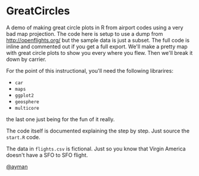 GreatCircles
============

A demo of making great circle plots in R from airport codes using a
very bad map projection.  The code here is setup to use a dump from
http://openflights.org/ but the sample data is just a subset.  The
full code is inline and commented out if you get a full export. We'll
make a pretty map with great circle plots to show you every where you
flew.  Then we'll break it down by carrier.

For the point of this instructional, you'll need the following librarires:

* `car`
* `maps`
* `ggplot2`
* `geosphere`
* `multicore`

the last one just being for the fun of it really.

The code itself is documented explaining the step by step.  Just
source the `start.R` code.

The data in `flights.csv` is fictional.  Just so you know that Virgin
America doesn't have a SFO to SFO flight.

[@ayman](https://github.com/ayman)
